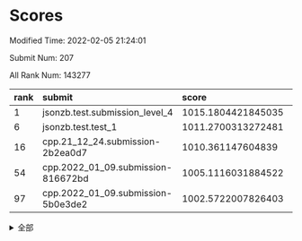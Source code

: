 # Scores

Modified Time: 2022-02-05 21:24:01

Submit Num: 207

All Rank Num: 143277

| rank |               submit               |       score        |       sigma        | pk_num |
| :--- | :--------------------------------- | :----------------- | :----------------- | :----- |
| 1    | jsonzb.test.submission_level_4     | 1015.1804421845035 | 0.845706431495792  | 2770   |
| 6    | jsonzb.test.test_1                 | 1011.2700313272481 | 0.778379407627603  | 2772   |
| 16   | cpp.21_12_24.submission-2b2ea0d7   | 1010.361147604839  | 0.7634432330730119 | 2763   |
| 54   | cpp.2022_01_09.submission-816672bd | 1005.1116031884522 | 0.7195993943161555 | 2768   |
| 97   | cpp.2022_01_09.submission-5b0e3de2 | 1002.5722007826403 | 0.7054951492953648 | 2774   |


<details>
<summary>全部</summary>

| rank |                 submit                 |       score        |       sigma        | pk_num |
| :--- | :------------------------------------- | :----------------- | :----------------- | :----- |
| 1    | jsonzb.test.submission_level_4         | 1015.1804421845035 | 0.845706431495792  | 2770   |
| 2    | gobigger.level_3.submission_level_3_21 | 1011.8797700774093 | 0.7901744776992385 | 2772   |
| 3    | gobigger.level_3.submission_level_3_45 | 1011.5880441922775 | 0.7818420836650668 | 2771   |
| 4    | gobigger.level_3.submission_level_3_43 | 1011.4789251566394 | 0.7585408459090536 | 2767   |
| 5    | gobigger.level_3.submission_level_3_48 | 1011.3599390565417 | 0.7824445893082208 | 2769   |
| 6    | jsonzb.test.test_1                     | 1011.2700313272481 | 0.778379407627603  | 2772   |
| 7    | gobigger.level_3.submission_level_3_40 | 1011.1902546618546 | 0.7774462845766903 | 2769   |
| 8    | gobigger.level_3.submission_level_3_42 | 1011.1769288597918 | 0.7819377124985497 | 2765   |
| 9    | gobigger.level_3.submission_level_3_28 | 1011.1625913889884 | 0.7495727702681735 | 2768   |
| 10   | gobigger.level_3.submission_level_3_6  | 1011.0882880856768 | 0.7574616605062712 | 2770   |
| 11   | gobigger.level_3.submission_level_3_39 | 1010.9677149697085 | 0.7688675751338002 | 2768   |
| 12   | gobigger.level_3.submission_level_3_35 | 1010.6166130312943 | 0.7576208045541735 | 2772   |
| 13   | gobigger.level_3.submission_level_3_4  | 1010.5957731115216 | 0.762927688156179  | 2767   |
| 14   | gobigger.level_3.submission_level_3_36 | 1010.4833923124959 | 0.7697801675562793 | 2775   |
| 15   | gobigger.level_3.submission_level_3_46 | 1010.3838242349592 | 0.7681547757674353 | 2771   |
| 16   | cpp.21_12_24.submission-2b2ea0d7       | 1010.361147604839  | 0.7634432330730119 | 2763   |
| 17   | gobigger.level_3.submission_level_3_44 | 1010.3445464453588 | 0.7691222489200483 | 2768   |
| 18   | gobigger.level_3.submission_level_3_25 | 1010.3415624593536 | 0.7639295890337879 | 2770   |
| 19   | gobigger.level_3.submission_level_3_2  | 1010.3089877346803 | 0.7614775474272109 | 2771   |
| 20   | gobigger.level_3.submission_level_3_10 | 1010.2606399464942 | 0.7766553174115247 | 2765   |
| 21   | gobigger.level_3.submission_level_3_18 | 1010.146058750136  | 0.7666287754705542 | 2774   |
| 22   | gobigger.level_3.submission_level_3_12 | 1010.139717244316  | 0.7506519938686254 | 2765   |
| 23   | gobigger.level_3.submission_level_3_17 | 1010.0597826829693 | 0.7433179631031053 | 2765   |
| 24   | gobigger.level_3.submission_level_3_30 | 1010.0415144969319 | 0.7701075910620105 | 2769   |
| 25   | gobigger.level_3.submission_level_3_5  | 1010.0177212065807 | 0.7699485958119965 | 2768   |
| 26   | gobigger.level_3.submission_level_3_20 | 1010.0102756625579 | 0.7506289346484377 | 2771   |
| 27   | gobigger.level_3.submission_level_3_14 | 1010.0015110782206 | 0.7637815614496899 | 2763   |
| 28   | gobigger.level_3.submission_level_3_38 | 1009.9576507737529 | 0.7656296661960935 | 2768   |
| 29   | gobigger.level_3.submission_level_3_41 | 1009.9542374961435 | 0.7545435858632791 | 2766   |
| 30   | gobigger.level_3.submission_level_3_29 | 1009.8521066731315 | 0.7469532227057    | 2766   |
| 31   | gobigger.level_3.submission_level_3_37 | 1009.8272299767656 | 0.754817053934566  | 2768   |
| 32   | gobigger.level_3.submission_level_3_49 | 1009.7708555078866 | 0.7528540177569487 | 2770   |
| 33   | gobigger.level_3.submission_level_3_23 | 1009.739595083228  | 0.7892710163834666 | 2764   |
| 34   | gobigger.level_3.submission_level_3_0  | 1009.705238756427  | 0.7478740581144886 | 2772   |
| 35   | gobigger.level_3.submission_level_3_13 | 1009.6673615372745 | 0.7713652825715442 | 2765   |
| 36   | gobigger.level_3.submission_level_3_16 | 1009.5995825546033 | 0.7522164965580441 | 2764   |
| 37   | gobigger.level_3.submission_level_3_7  | 1009.555509771134  | 0.7570576921731251 | 2764   |
| 38   | gobigger.level_3.submission_level_3_19 | 1009.4457806627515 | 0.7404553802439732 | 2765   |
| 39   | gobigger.level_3.submission_level_3_24 | 1009.401888848584  | 0.7670444661869065 | 2772   |
| 40   | gobigger.level_3.submission_level_3_32 | 1009.3688119037869 | 0.7470107297911245 | 2768   |
| 41   | gobigger.level_3.submission_level_3_1  | 1009.3218478764019 | 0.7468025986592355 | 2773   |
| 42   | gobigger.level_3.submission_level_3_34 | 1009.2849420779688 | 0.7404508909612179 | 2773   |
| 43   | gobigger.level_3.submission_level_3_3  | 1009.1316661600382 | 0.7511217935195347 | 2771   |
| 44   | gobigger.level_3.submission_level_3_8  | 1009.1309733669715 | 0.7515361700080738 | 2771   |
| 45   | gobigger.level_3.submission_level_3_11 | 1009.0475815336753 | 0.7328879746101477 | 2769   |
| 46   | gobigger.level_3.submission_level_3_9  | 1009.0188410171825 | 0.7366306476342375 | 2768   |
| 47   | gobigger.level_3.submission_level_3_47 | 1008.9469969564918 | 0.7544459845628955 | 2768   |
| 48   | gobigger.level_3.submission_level_3_27 | 1008.9299107530828 | 0.7421321227153252 | 2767   |
| 49   | gobigger.level_3.submission_level_3_26 | 1008.6247645854838 | 0.730068194578991  | 2770   |
| 50   | gobigger.level_3.submission_level_3_22 | 1008.5774754399719 | 0.7406859790234281 | 2761   |
| 51   | gobigger.level_3.submission_level_3_15 | 1008.5401567569988 | 0.7469926392196787 | 2769   |
| 52   | gobigger.level_3.submission_level_3_33 | 1008.3040372935918 | 0.7555918255998706 | 2766   |
| 53   | gobigger.level_3.submission_level_3_31 | 1008.2313516114539 | 0.7665247074662984 | 2768   |
| 54   | cpp.2022_01_09.submission-816672bd     | 1005.1116031884522 | 0.7195993943161555 | 2768   |
| 55   | gobigger.level_1.submission_level_1_22 | 1004.9143264927113 | 0.7214880803810576 | 2774   |
| 56   | gobigger.level_1.submission_level_1_44 | 1004.6840799739394 | 0.7186153097966445 | 2767   |
| 57   | gobigger.level_1.submission_level_1_5  | 1004.4982391225008 | 0.72383192743861   | 2766   |
| 58   | gobigger.level_1.submission_level_1_15 | 1004.3911420262347 | 0.7150122595503232 | 2771   |
| 59   | gobigger.level_1.submission_level_1_43 | 1004.3838274836206 | 0.7248877719153163 | 2769   |
| 60   | gobigger.level_1.submission_level_1_12 | 1004.3336755996528 | 0.7182200350272214 | 2768   |
| 61   | gobigger.level_1.submission_level_1_32 | 1004.1940602637181 | 0.7162293307600318 | 2764   |
| 62   | gobigger.level_1.submission_level_1_28 | 1004.0404634452243 | 0.7118050467844468 | 2769   |
| 63   | gobigger.level_1.submission_level_1_31 | 1004.0196118962018 | 0.7159107824553895 | 2771   |
| 64   | gobigger.level_1.submission_level_1_2  | 1003.9618410312445 | 0.7290882360148259 | 2772   |
| 65   | gobigger.level_1.submission_level_1_11 | 1003.8871682510836 | 0.7166974281860758 | 2767   |
| 66   | gobigger.level_1.submission_level_1_26 | 1003.8861647147895 | 0.7086774450309555 | 2773   |
| 67   | gobigger.level_1.submission_level_1_3  | 1003.8584162161959 | 0.7070739811370551 | 2771   |
| 68   | gobigger.level_1.submission_level_1_9  | 1003.8561987369843 | 0.721344354024947  | 2764   |
| 69   | gobigger.level_1.submission_level_1_1  | 1003.77837690596   | 0.7257021633079447 | 2770   |
| 70   | gobigger.level_1.submission_level_1_34 | 1003.7181898471893 | 0.7221590480656067 | 2768   |
| 71   | gobigger.level_1.submission_level_1_35 | 1003.6384370342812 | 0.7124893673650022 | 2768   |
| 72   | gobigger.level_1.submission_level_1_14 | 1003.6273087321817 | 0.7248532884228343 | 2771   |
| 73   | gobigger.level_1.submission_level_1_29 | 1003.6251922756452 | 0.7277374898774548 | 2768   |
| 74   | gobigger.level_1.submission_level_1_27 | 1003.5827098446854 | 0.7209678764180544 | 2767   |
| 75   | gobigger.level_1.submission_level_1_49 | 1003.5683573141408 | 0.7194231291307732 | 2771   |
| 76   | gobigger.level_1.submission_level_1_47 | 1003.5681351116294 | 0.7135715931466478 | 2764   |
| 77   | gobigger.level_1.submission_level_1_17 | 1003.5540309565814 | 0.7202141636114548 | 2770   |
| 78   | gobigger.level_1.submission_level_1_6  | 1003.548407789876  | 0.7139281713865436 | 2768   |
| 79   | gobigger.level_1.submission_level_1_33 | 1003.4957228889369 | 0.7118410474380884 | 2767   |
| 80   | gobigger.level_1.submission_level_1_18 | 1003.4604882678796 | 0.7104192544499742 | 2770   |
| 81   | gobigger.level_1.submission_level_1_42 | 1003.3951353736808 | 0.724813098478801  | 2772   |
| 82   | gobigger.level_1.submission_level_1_40 | 1003.3307720467014 | 0.7152745111674093 | 2768   |
| 83   | gobigger.level_1.submission_level_1_7  | 1003.2830994869169 | 0.7205351263355142 | 2770   |
| 84   | gobigger.level_1.submission_level_1_45 | 1003.2622250707141 | 0.7121911798940291 | 2767   |
| 85   | gobigger.level_1.submission_level_1_8  | 1003.2563924334414 | 0.7188157220107879 | 2770   |
| 86   | gobigger.level_1.submission_level_1_41 | 1003.2175834006799 | 0.7184114036476668 | 2767   |
| 87   | gobigger.level_1.submission_level_1_37 | 1003.1250385789976 | 0.7223795916872278 | 2770   |
| 88   | gobigger.level_1.submission_level_1_0  | 1003.1054743159114 | 0.7171512118561716 | 2763   |
| 89   | gobigger.level_1.submission_level_1_21 | 1003.0638591382344 | 0.7153003902040854 | 2771   |
| 90   | gobigger.level_1.submission_level_1_30 | 1003.0571657497003 | 0.7252168669496238 | 2766   |
| 91   | gobigger.level_1.submission_level_1_38 | 1002.9394908124236 | 0.7084766404752438 | 2769   |
| 92   | gobigger.level_1.submission_level_1_24 | 1002.8120829356969 | 0.7236524591913063 | 2767   |
| 93   | gobigger.level_1.submission_level_1_13 | 1002.7741528299888 | 0.7091259209165284 | 2770   |
| 94   | gobigger.level_1.submission_level_1_4  | 1002.7537100326153 | 0.7242706017877766 | 2770   |
| 95   | gobigger.level_1.submission_level_1_39 | 1002.7254403533542 | 0.7118031031588089 | 2763   |
| 96   | gobigger.level_1.submission_level_1_16 | 1002.5917487043072 | 0.7163044770366114 | 2770   |
| 97   | cpp.2022_01_09.submission-5b0e3de2     | 1002.5722007826403 | 0.7054951492953648 | 2774   |
| 98   | gobigger.level_1.submission_level_1_20 | 1002.5548383196913 | 0.7083638083878389 | 2767   |
| 99   | gobigger.level_1.submission_level_1_23 | 1002.3697716712118 | 0.7108352105346022 | 2771   |
| 100  | gobigger.level_1.submission_level_1_10 | 1002.311757293685  | 0.7186346888504184 | 2771   |
| 101  | gobigger.level_1.submission_level_1_46 | 1001.9595027413516 | 0.715481718657038  | 2764   |
| 102  | gobigger.level_1.submission_level_1_19 | 1001.7282752927954 | 0.7140217057277628 | 2768   |
| 103  | gobigger.level_1.submission_level_1_48 | 1001.6989732393904 | 0.7142622870482318 | 2772   |
| 104  | gobigger.level_1.submission_level_1_36 | 1001.6902758095601 | 0.7154455717696969 | 2767   |
| 105  | gobigger.level_1.submission_level_1_25 | 1001.6152288499554 | 0.7061557640385745 | 2768   |
| 106  | gobigger.random.submission_random_9    | 997.4860351018569  | 0.7053873160540749 | 2766   |
| 107  | gobigger.random.submission_random_30   | 997.2961486319193  | 0.7036737797193472 | 2767   |
| 108  | gobigger.random.submission_random_37   | 997.2721347714178  | 0.7118766350284763 | 2768   |
| 109  | gobigger.random.submission_random_6    | 997.2171107471083  | 0.7066343897020668 | 2769   |
| 110  | gobigger.random.submission_random_18   | 996.7724902184988  | 0.6954542993967531 | 2767   |
| 111  | gobigger.random.submission_random_46   | 996.7687449764143  | 0.7176781355605791 | 2767   |
| 112  | gobigger.random.submission_random_35   | 996.5021549877898  | 0.7107504383143434 | 2768   |
| 113  | gobigger.random.submission_random_38   | 996.4639220865164  | 0.6972766799129454 | 2773   |
| 114  | gobigger.random.submission_random_25   | 996.4019520975808  | 0.7109508549261149 | 2769   |
| 115  | gobigger.random.submission_random_28   | 996.3610673123675  | 0.7144196159467151 | 2767   |
| 116  | gobigger.random.submission_random_32   | 996.3555604437637  | 0.702828265802501  | 2765   |
| 117  | gobigger.random.submission_random_7    | 996.3085707156729  | 0.6983124293540056 | 2769   |
| 118  | gobigger.random.submission_random_42   | 996.2948589772761  | 0.7128773433007045 | 2769   |
| 119  | gobigger.random.submission_random_13   | 996.1522498918449  | 0.7137961498406769 | 2772   |
| 120  | gobigger.random.submission_random_23   | 996.1377267978053  | 0.7124079821383333 | 2767   |
| 121  | gobigger.random.submission_random_15   | 996.1070584989013  | 0.7052126525555455 | 2767   |
| 122  | gobigger.random.submission_random_36   | 996.0344032039851  | 0.7129401861717728 | 2767   |
| 123  | gobigger.random.submission_random_20   | 996.0139196284632  | 0.6954381779210238 | 2770   |
| 124  | gobigger.random.submission_random_44   | 995.9659966687466  | 0.7074757434486968 | 2771   |
| 125  | gobigger.random.submission_random_27   | 995.9169092435513  | 0.7104449131141994 | 2771   |
| 126  | gobigger.random.submission_random_21   | 995.886063930299   | 0.7235530510329763 | 2765   |
| 127  | gobigger.random.submission_random_11   | 995.8791380747798  | 0.7165601733629618 | 2768   |
| 128  | gobigger.random.submission_random_14   | 995.8621545183306  | 0.7150897531395625 | 2769   |
| 129  | gobigger.random.submission_random_41   | 995.8362509134106  | 0.7364789567554363 | 2766   |
| 130  | gobigger.random.submission_random_4    | 995.834959979074   | 0.7073823879149866 | 2768   |
| 131  | gobigger.random.submission_random_29   | 995.8139108050077  | 0.7056884280968464 | 2768   |
| 132  | gobigger.random.submission_random_39   | 995.7904708968924  | 0.7105993146538566 | 2770   |
| 133  | gobigger.random.submission_random_49   | 995.7194001675044  | 0.706834777374027  | 2769   |
| 134  | gobigger.random.submission_random_26   | 995.6886954464508  | 0.7131400403846125 | 2771   |
| 135  | gobigger.random.submission_random_22   | 995.666361208511   | 0.6965089160599179 | 2767   |
| 136  | gobigger.random.submission_random_48   | 995.6231817177031  | 0.7127770857547538 | 2768   |
| 137  | gobigger.random.submission_random_17   | 995.6015853793115  | 0.7040946342130873 | 2768   |
| 138  | gobigger.random.submission_random_0    | 995.5846400278328  | 0.7133929084868971 | 2770   |
| 139  | gobigger.random.submission_random_34   | 995.5771420375662  | 0.7212855663458307 | 2771   |
| 140  | gobigger.random.submission_random_19   | 995.5636836725974  | 0.7258647080366072 | 2772   |
| 141  | gobigger.random.submission_random_47   | 995.4887984729356  | 0.7186266151066398 | 2765   |
| 142  | gobigger.random.submission_random_31   | 995.4480520337288  | 0.7159545019772742 | 2773   |
| 143  | gobigger.random.submission_random_16   | 995.428392085914   | 0.7329735197661784 | 2772   |
| 144  | gobigger.random.submission_random_1    | 995.4068028108532  | 0.7082494777506212 | 2768   |
| 145  | gobigger.random.submission_random_5    | 995.3961899433642  | 0.7152490862629147 | 2771   |
| 146  | gobigger.random.submission_random_33   | 995.3888666415834  | 0.706240693776907  | 2766   |
| 147  | gobigger.random.submission_random_40   | 995.3773430072199  | 0.7153611938884042 | 2768   |
| 148  | gobigger.random.submission_random_24   | 995.2730428620315  | 0.7285578188839291 | 2765   |
| 149  | gobigger.random.submission_random_12   | 995.2011928685993  | 0.7012250178953634 | 2767   |
| 150  | gobigger.random.submission_random_3    | 995.1720499156853  | 0.7263551466988423 | 2766   |
| 151  | gobigger.random.submission_random_10   | 995.0686549510913  | 0.7016795502820966 | 2769   |
| 152  | gobigger.random.submission_random_45   | 995.0582976779864  | 0.7186350212870629 | 2770   |
| 153  | gobigger.random.submission_random_8    | 994.8667342976757  | 0.7179403167041702 | 2765   |
| 154  | gobigger.random.submission_random_43   | 994.6788781257566  | 0.7337887131433781 | 2771   |
| 155  | gobigger.random.submission_random_2    | 994.6669783151979  | 0.7229913471414748 | 2769   |
| 156  | gobigger.level_2.submission_level_2_46 | 994.2063057294781  | 0.7285583499646272 | 2767   |
| 157  | gobigger.level_2.submission_level_2_42 | 993.6523745769433  | 0.7508759229877813 | 2767   |
| 158  | gobigger.level_2.submission_level_2_14 | 993.5120758821361  | 0.7319687057868633 | 2771   |
| 159  | gobigger.level_2.submission_level_2_35 | 993.2440003206295  | 0.7453495301556453 | 2771   |
| 160  | gobigger.level_2.submission_level_2_19 | 993.2131558869185  | 0.7587800351062696 | 2765   |
| 161  | gobigger.level_2.submission_level_2_2  | 993.1988090363419  | 0.7517242551902487 | 2771   |
| 162  | gobigger.level_2.submission_level_2_38 | 993.1773410850083  | 0.7352144821873651 | 2771   |
| 163  | gobigger.level_2.submission_level_2_21 | 993.1189449867845  | 0.7353587008778859 | 2767   |
| 164  | gobigger.level_2.submission_level_2_26 | 992.9310882196279  | 0.7360617514228195 | 2770   |
| 165  | gobigger.level_2.submission_level_2_1  | 992.8749934701895  | 0.7414200346088891 | 2770   |
| 166  | gobigger.level_2.submission_level_2_17 | 992.8660903083917  | 0.7364118204693367 | 2769   |
| 167  | gobigger.level_2.submission_level_2_37 | 992.8214793522137  | 0.756272133187882  | 2771   |
| 168  | gobigger.level_2.submission_level_2_27 | 992.7348550040684  | 0.725757117234175  | 2770   |
| 169  | gobigger.level_2.submission_level_2_9  | 992.6897102806973  | 0.725915550778187  | 2770   |
| 170  | gobigger.level_2.submission_level_2_23 | 992.6850446623874  | 0.7390408078132262 | 2769   |
| 171  | gobigger.level_2.submission_level_2_45 | 992.6174511097666  | 0.7307937983312947 | 2770   |
| 172  | gobigger.level_2.submission_level_2_40 | 992.5906330354579  | 0.7197417878244576 | 2768   |
| 173  | gobigger.level_2.submission_level_2_34 | 992.480920476501   | 0.7245593745676328 | 2770   |
| 174  | gobigger.level_2.submission_level_2_16 | 992.4418143557888  | 0.7384372092315015 | 2768   |
| 175  | gobigger.level_2.submission_level_2_12 | 992.4096698251599  | 0.741485972436814  | 2769   |
| 176  | gobigger.level_2.submission_level_2_43 | 992.4093154452329  | 0.7402823239271717 | 2766   |
| 177  | gobigger.level_2.submission_level_2_30 | 992.3457337387464  | 0.7515087120359373 | 2766   |
| 178  | gobigger.level_2.submission_level_2_6  | 992.3109798713623  | 0.7462821190050449 | 2761   |
| 179  | gobigger.level_2.submission_level_2_22 | 992.2512944114462  | 0.7378600337143051 | 2767   |
| 180  | gobigger.level_2.submission_level_2_41 | 992.2171680055384  | 0.7545405253670554 | 2768   |
| 181  | gobigger.level_2.submission_level_2_31 | 992.1788101937738  | 0.749724877393689  | 2773   |
| 182  | gobigger.level_2.submission_level_2_18 | 992.1286656185133  | 0.7549483698208287 | 2770   |
| 183  | gobigger.level_2.submission_level_2_48 | 992.1236559958115  | 0.7387856398953644 | 2771   |
| 184  | gobigger.level_2.submission_level_2_36 | 992.0464622569643  | 0.7501267066177209 | 2767   |
| 185  | gobigger.level_2.submission_level_2_13 | 992.0246049513439  | 0.7470865963091582 | 2769   |
| 186  | gobigger.level_2.submission_level_2_49 | 992.0182280997102  | 0.7466558771375504 | 2769   |
| 187  | gobigger.level_2.submission_level_2_7  | 991.864778605132   | 0.7442007946592908 | 2769   |
| 188  | gobigger.level_2.submission_level_2_11 | 991.8231577130638  | 0.747080947778063  | 2766   |
| 189  | gobigger.level_2.submission_level_2_20 | 991.7726598177359  | 0.7449835960894038 | 2770   |
| 190  | gobigger.level_2.submission_level_2_8  | 991.4724772245019  | 0.7714477104701409 | 2771   |
| 191  | gobigger.level_2.submission_level_2_29 | 991.4194462374919  | 0.7518280675492586 | 2769   |
| 192  | gobigger.level_2.submission_level_2_39 | 991.4126870354514  | 0.7618506195913687 | 2771   |
| 193  | gobigger.level_2.submission_level_2_10 | 991.3801672919279  | 0.7478650010373384 | 2766   |
| 194  | gobigger.level_2.submission_level_2_44 | 991.3028987736759  | 0.738276782824683  | 2773   |
| 195  | gobigger.level_2.submission_level_2_47 | 991.2197229407685  | 0.7567297468995484 | 2766   |
| 196  | gobigger.level_2.submission_level_2_0  | 991.1358372083539  | 0.7501797082749398 | 2768   |
| 197  | gobigger.level_2.submission_level_2_15 | 991.1315973933464  | 0.7645396917320196 | 2774   |
| 198  | gobigger.level_2.submission_level_2_3  | 991.0387353645506  | 0.7651166326852653 | 2774   |
| 199  | gobigger.level_2.submission_level_2_25 | 990.8123594683104  | 0.7733419702817783 | 2765   |
| 200  | gobigger.level_2.submission_level_2_28 | 990.811904659149   | 0.7565266602591543 | 2775   |
| 201  | gobigger.level_2.submission_level_2_24 | 990.7224976949146  | 0.7735838852725823 | 2775   |
| 202  | gobigger.level_2.submission_level_2_33 | 990.5444382771007  | 0.7621021832161085 | 2773   |
| 203  | gobigger.level_2.submission_level_2_5  | 990.5330622244331  | 0.7788811094172572 | 2773   |
| 204  | gobigger.level_2.submission_level_2_4  | 990.398183597794   | 0.7672630531865136 | 2763   |
| 205  | gobigger.level_2.submission_level_2_32 | 990.2914303602657  | 0.7556455217681651 | 2765   |
| 206  | gobigger.none.submission_none_0        | 977.0770385940815  | 1.4059746728386988 | 2768   |
| 207  | gobigger.none.submission_none_1        | 974.2372724353062  | 1.545687050708621  | 2767   |

</details>